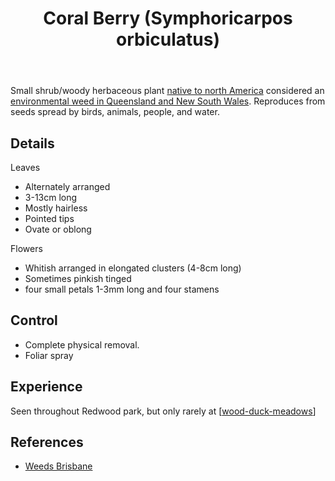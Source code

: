 ﻿---
tags:
- gardens
- plant
- weed
- introduced
title: Coral Berry (Symphoricarpos orbiculatus)
type: note
---
Small shrub/woody herbaceous plant [native to north America](https://en.wikipedia.org/wiki/Symphoricarpos_orbiculatus) considered an [environmental weed in Queensland and New South Wales](https://weeds.brisbane.qld.gov.au/weeds/coral-berry). Reproduces from seeds spread by birds, animals, people, and water.

## Details 

Leaves 
- Alternately arranged
- 3-13cm long 
- Mostly hairless
- Pointed tips
- Ovate or oblong

Flowers 
- Whitish arranged in elongated clusters (4-8cm long)
- Sometimes pinkish tinged
- four small petals 1-3mm long and four stamens

## Control 

- Complete physical removal.
- Foliar spray

## Experience 

Seen throughout Redwood park, but only rarely at [[wood-duck-meadows]]

## References

- [Weeds Brisbane](https://weeds.brisbane.qld.gov.au/weeds/coral-berry)

[//begin]: # "Autogenerated link references for markdown compatibility"
[wood-duck-meadows]: ../wood-duck-meadows "Wood duck meadows"
[//end]: # "Autogenerated link references"
